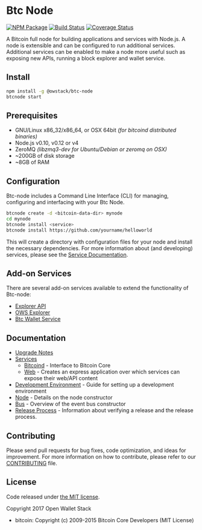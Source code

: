 Btc Node
============

[![NPM Package](https://img.shields.io/npm/v/@owstack/btc-node.svg?style=flat-square)](https://www.npmjs.org/package/@owstack/btc-node)
[![Build Status](https://img.shields.io/travis/owstack/btc-node.svg?branch=master&style=flat-square)](https://travis-ci.org/owstack/btc-node)
[![Coverage Status](https://img.shields.io/coveralls/owstack/btc-node.svg?style=flat-square)](https://coveralls.io/r/owstack/btc-node)

A Bitcoin full node for building applications and services with Node.js. A node is extensible and can be configured to run additional services.  Additional services can be enabled to make a node more useful such as exposing new APIs, running a block explorer and wallet service.

## Install

```bash
npm install -g @owstack/btc-node
btcnode start
```

## Prerequisites

- GNU/Linux x86_32/x86_64, or OSX 64bit *(for bitcoind distributed binaries)*
- Node.js v0.10, v0.12 or v4
- ZeroMQ *(libzmq3-dev for Ubuntu/Debian or zeromq on OSX)*
- ~200GB of disk storage
- ~8GB of RAM

## Configuration

Btc-node includes a Command Line Interface (CLI) for managing, configuring and interfacing with your Btc Node.

```bash
btcnode create -d <bitcoin-data-dir> mynode
cd mynode
btcnode install <service>
btcnode install https://github.com/yourname/helloworld
```

This will create a directory with configuration files for your node and install the necessary dependencies. For more information about (and developing) services, please see the [Service Documentation](docs/services.md).

## Add-on Services

There are several add-on services available to extend the functionality of Btc-node:

- [Explorer API](https://github.com/owstack/btc-explorer-api)
- [OWS Explorer](https://github.com/owstack/ows-explorer)
- [Btc Wallet Service](https://github.com/owstack/btc-wallet-service)

## Documentation

- [Upgrade Notes](docs/upgrade.md)
- [Services](docs/services.md)
  - [Bitcoind](docs/services/bitcoind.md) - Interface to Bitcoin Core
  - [Web](docs/services/web.md) - Creates an express application over which services can expose their web/API content
- [Development Environment](docs/development.md) - Guide for setting up a development environment
- [Node](docs/node.md) - Details on the node constructor
- [Bus](docs/bus.md) - Overview of the event bus constructor
- [Release Process](docs/release.md) - Information about verifying a release and the release process.

## Contributing

Please send pull requests for bug fixes, code optimization, and ideas for improvement. For more information on how to contribute, please refer to our [CONTRIBUTING](https://github.com/owstack/btc/blob/master/CONTRIBUTING.md) file.

## License

Code released under [the MIT license](https://github.com/owstack/btc-node/blob/master/LICENSE).

Copyright 2017 Open Wallet Stack

- bitcoin: Copyright (c) 2009-2015 Bitcoin Core Developers (MIT License)
